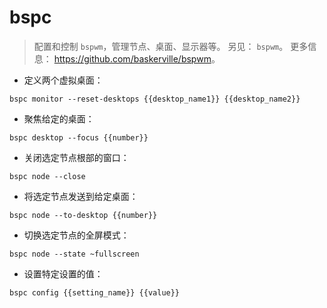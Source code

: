 # bspc

> 配置和控制 `bspwm`，管理节点、桌面、显示器等。
> 另见： `bspwm`。
> 更多信息： <https://github.com/baskerville/bspwm>。

- 定义两个虚拟桌面：

`bspc monitor --reset-desktops {{desktop_name1}} {{desktop_name2}}`

- 聚焦给定的桌面：

`bspc desktop --focus {{number}}`

- 关闭选定节点根部的窗口：

`bspc node --close`

- 将选定节点发送到给定桌面：

`bspc node --to-desktop {{number}}`

- 切换选定节点的全屏模式：

`bspc node --state ~fullscreen`

- 设置特定设置的值：

`bspc config {{setting_name}} {{value}}`